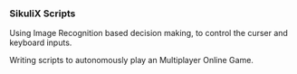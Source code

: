 ### SikuliX Scripts

Using Image Recognition based decision making, to control the curser and keyboard inputs.

Writing scripts to autonomously play an Multiplayer Online Game.
